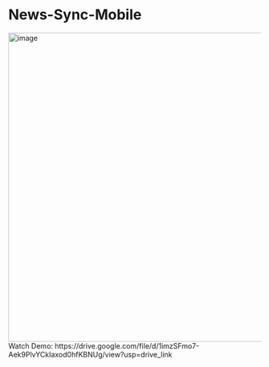 # News-Sync-Mobile
<img width="1091" height="617" alt="image" src="https://github.com/user-attachments/assets/5c98ed18-14be-4f41-88f8-81538a2b1fb5" />
Watch Demo: https://drive.google.com/file/d/1imzSFmo7-Aek9PlvYCkIaxod0hfKBNUg/view?usp=drive_link
